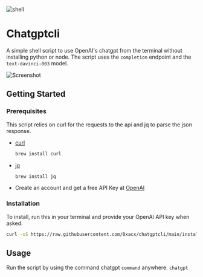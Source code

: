 ![shell](https://user-images.githubusercontent.com/99351112/207697723-a3fabc0b-f067-4f83-96fd-1f7225a0bb38.svg)

# Chatgptcli

A simple shell script to use OpenAI's chatgpt from the terminal without installing python or node.
The script uses the `completion` endpoint and the `text-davinci-003` model.

![Screenshot](https://user-images.githubusercontent.com/99351112/207676114-3d2c934f-68a7-40cc-b113-df9c4e8f25c7.png)

## Getting Started

### Prerequisites

This script relies on curl for the requests to the api and jq to parse the json response.

* [curl](https://www.curl.se)
  ```sh
  brew install curl
  ```
* [jq](https://stedolan.github.io/jq/)
  ```sh
  brew install jq
  ```
* Create an account and get a free API Key at [OpenAI](https://beta.openai.com/account/api-keys)

### Installation

   To install, run this in your terminal and provide your OpenAI API key when asked.
   
   ```sh
   curl -sS https://raw.githubusercontent.com/0xacx/chatgptcli/main/install.sh | sudo -E bash
   ```
   
<!-- USAGE EXAMPLES -->
## Usage

  Run the script by using the command chatgpt `command` anywhere.
    ```
    chatgpt
    ```
